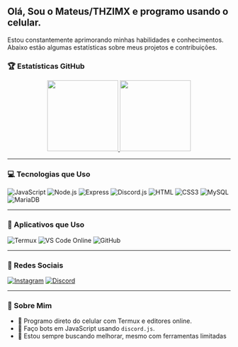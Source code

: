 ## Olá, Sou o Mateus/THZIMX e programo usando o celular.

Estou constantemente aprimorando minhas habilidades e conhecimentos. Abaixo estão algumas estatísticas sobre meus projetos e contribuições.

### 🏆 Estatísticas GitHub

<div align="center">
  <a href="https://github.com/THZIMX">
    <img height="160em" src="https://github-readme-stats.vercel.app/api?username=THZIMX&show_icons=true&hide=contribs,prs&cache_seconds=86400&theme=transparent"/>
    <img height="160em" src="https://github-readme-stats.vercel.app/api/top-langs/?username=THZIMX&layout=compact&langs_count=7&theme=transparent"/>
  </a>
</div>

---

### 💻 Tecnologias que Uso

![JavaScript](https://img.shields.io/badge/JavaScript-F7DF1E?style=flat&logo=javascript&logoColor=black)
![Node.js](https://img.shields.io/badge/Node.js-339933?style=flat&logo=node.js&logoColor=white)
![Express](https://img.shields.io/badge/Express.js-000000?style=flat&logo=express&logoColor=white)
![Discord.js](https://img.shields.io/badge/Discord.js-5865F2?style=flat&logo=discord&logoColor=white)
![HTML](https://img.shields.io/badge/HTML-E34F26?style=flat&logo=html5&logoColor=white)
![CSS3](https://img.shields.io/badge/CSS3-1572B6?style=flat&logo=css3&logoColor=white)
![MySQL](https://img.shields.io/badge/MySQL-4479A1?style=flat&logo=mysql&logoColor=white)
![MariaDB](https://img.shields.io/badge/MariaDB-003545?style=flat&logo=mariadb&logoColor=white)

---

### 📱 Aplicativos que Uso

![Termux](https://img.shields.io/badge/Termux-000000?style=flat&logo=linux&logoColor=white)
![VS Code Online](https://img.shields.io/badge/VSCode-Web-blue?style=flat&logo=visualstudiocode&logoColor=white)
![GitHub](https://img.shields.io/badge/GitHub-black?style=flat&logo=github&logoColor=white)

---

### 📱 Redes Sociais

[![Instagram](https://img.shields.io/badge/Instagram-E4405F?style=flat&logo=instagram&logoColor=white)](https://www.instagram.com/theeussx_?igsh=ejBrdjdxc292cDkw)
[![Discord](https://img.shields.io/badge/Servidor%20no%20Discord-5865F2?style=flat&logo=discord&logoColor=white)](https://discord.gg/rwWhZ4GjWP)

---

### 🚀 Sobre Mim

- 📱 Programo direto do celular com Termux e editores online.
- 🔧 Faço bots em JavaScript usando `discord.js`.
- 🎯 Estou sempre buscando melhorar, mesmo com ferramentas limitadas
